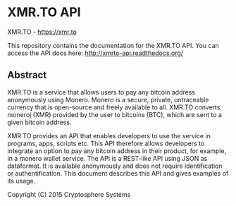 XMR.TO API
==========

XMR.TO - https://xmr.to

This repository contains the documentation for the XMR.TO API.
You can access the API docs here: http://xmrto-api.readthedocs.org/

Abstract
--------

XMR.TO is a service that allows users to pay any bitcoin address
anonymously using Monero.
Monero is a secure, private, untraceable currency that is open-source
and freely available to all.
XMR.TO converts moneroj (XMR) provided by the user to bitcoins
(BTC), which are sent to a given bitcoin address.

XMR.TO provides an API that enables developers to use the service
in programs, apps, scripts etc. This API therefore allows developers
to integrate an option to pay any bitcoin address in their product,
for example, in a monero wallet service.
The API is a REST-like API using JSON as dataformat. It is available anonymously
and does not require identification or authentification.
This document describes this API and gives examples of its usage.

Copyright (C) 2015 Cryptosphere Systems
